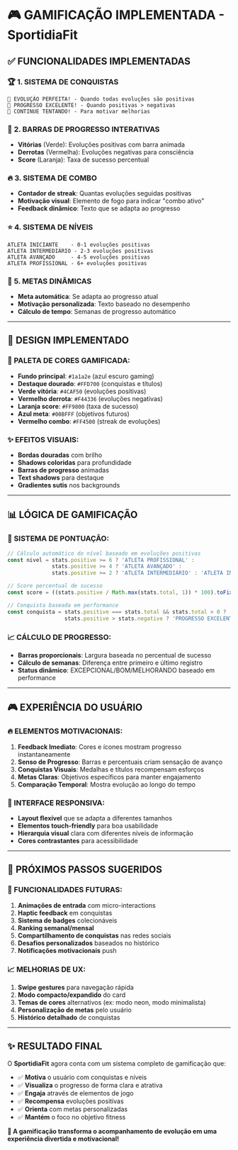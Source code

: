 # 🎮 GAMIFICAÇÃO IMPLEMENTADA - SportidiaFit

## ✅ **FUNCIONALIDADES IMPLEMENTADAS**

### 🏆 **1. SISTEMA DE CONQUISTAS**
```
🥇 EVOLUÇÃO PERFEITA! - Quando todas evoluções são positivas
🥈 PROGRESSO EXCELENTE! - Quando positivas > negativas  
🥉 CONTINUE TENTANDO! - Para motivar melhorias
```

### 💪 **2. BARRAS DE PROGRESSO INTERATIVAS**
- **Vitórias** (Verde): Evoluções positivas com barra animada
- **Derrotas** (Vermelha): Evoluções negativas para consciência
- **Score** (Laranja): Taxa de sucesso percentual

### 🔥 **3. SISTEMA DE COMBO**
- **Contador de streak**: Quantas evoluções seguidas positivas
- **Motivação visual**: Elemento de fogo para indicar "combo ativo"
- **Feedback dinâmico**: Texto que se adapta ao progresso

### ⭐ **4. SISTEMA DE NÍVEIS**
```
ATLETA INICIANTE    - 0-1 evoluções positivas
ATLETA INTERMEDIÁRIO - 2-3 evoluções positivas  
ATLETA AVANÇADO     - 4-5 evoluções positivas
ATLETA PROFISSIONAL - 6+ evoluções positivas
```

### 🎯 **5. METAS DINÂMICAS**
- **Meta automática**: Se adapta ao progresso atual
- **Motivação personalizada**: Texto baseado no desempenho
- **Cálculo de tempo**: Semanas de progresso automático

---

## 🎨 **DESIGN IMPLEMENTADO**

### **🌈 PALETA DE CORES GAMIFICADA:**
- **Fundo principal**: `#1a1a2e` (azul escuro gaming)
- **Destaque dourado**: `#FFD700` (conquistas e títulos)
- **Verde vitória**: `#4CAF50` (evoluções positivas)
- **Vermelho derrota**: `#F44336` (evoluções negativas)
- **Laranja score**: `#FF9800` (taxa de sucesso)
- **Azul meta**: `#00BFFF` (objetivos futuros)
- **Vermelho combo**: `#FF4500` (streak de evoluções)

### **✨ EFEITOS VISUAIS:**
- **Bordas douradas** com brilho
- **Shadows coloridas** para profundidade
- **Barras de progresso** animadas
- **Text shadows** para destaque
- **Gradientes sutis** nos backgrounds

---

## 📊 **LÓGICA DE GAMIFICAÇÃO**

### **🏅 SISTEMA DE PONTUAÇÃO:**
```javascript
// Cálculo automático do nível baseado em evoluções positivas
const nivel = stats.positive >= 6 ? 'ATLETA PROFISSIONAL' : 
              stats.positive >= 4 ? 'ATLETA AVANÇADO' :
              stats.positive >= 2 ? 'ATLETA INTERMEDIÁRIO' : 'ATLETA INICIANTE';

// Score percentual de sucesso
const score = ((stats.positive / Math.max(stats.total, 1)) * 100).toFixed(0);

// Conquista baseada em performance
const conquista = stats.positive === stats.total && stats.total > 0 ? 'EVOLUÇÃO PERFEITA!' : 
                  stats.positive > stats.negative ? 'PROGRESSO EXCELENTE!' : 'CONTINUE TENTANDO!';
```

### **📈 CÁLCULO DE PROGRESSO:**
- **Barras proporcionais**: Largura baseada no percentual de sucesso
- **Cálculo de semanas**: Diferença entre primeiro e último registro
- **Status dinâmico**: EXCEPCIONAL/BOM/MELHORANDO baseado em performance

---

## 🎮 **EXPERIÊNCIA DO USUÁRIO**

### **🔥 ELEMENTOS MOTIVACIONAIS:**
1. **Feedback Imediato**: Cores e ícones mostram progresso instantaneamente
2. **Senso de Progresso**: Barras e percentuais criam sensação de avanço
3. **Conquistas Visuais**: Medalhas e títulos recompensam esforços
4. **Metas Claras**: Objetivos específicos para manter engajamento
5. **Comparação Temporal**: Mostra evolução ao longo do tempo

### **📱 INTERFACE RESPONSIVA:**
- **Layout flexível** que se adapta a diferentes tamanhos
- **Elementos touch-friendly** para boa usabilidade
- **Hierarquia visual** clara com diferentes níveis de informação
- **Cores contrastantes** para acessibilidade

---

## 🚀 **PRÓXIMOS PASSOS SUGERIDOS**

### **🎪 FUNCIONALIDADES FUTURAS:**
1. **Animações de entrada** com micro-interactions
2. **Haptic feedback** em conquistas
3. **Sistema de badges** colecionáveis
4. **Ranking semanal/mensal**
5. **Compartilhamento de conquistas** nas redes sociais
6. **Desafios personalizados** baseados no histórico
7. **Notificações motivacionais** push

### **📈 MELHORIAS DE UX:**
1. **Swipe gestures** para navegação rápida
2. **Modo compacto/expandido** do card
3. **Temas de cores** alternativos (ex: modo neon, modo minimalista)
4. **Personalização de metas** pelo usuário
5. **Histórico detalhado** de conquistas

---

## ✨ **RESULTADO FINAL**

O **SportidiaFit** agora conta com um sistema completo de gamificação que:

- ✅ **Motiva** o usuário com conquistas e níveis
- ✅ **Visualiza** o progresso de forma clara e atrativa  
- ✅ **Engaja** através de elementos de jogo
- ✅ **Recompensa** evoluções positivas
- ✅ **Orienta** com metas personalizadas
- ✅ **Mantém** o foco no objetivo fitness

**🎯 A gamificação transforma o acompanhamento de evolução em uma experiência divertida e motivacional!**